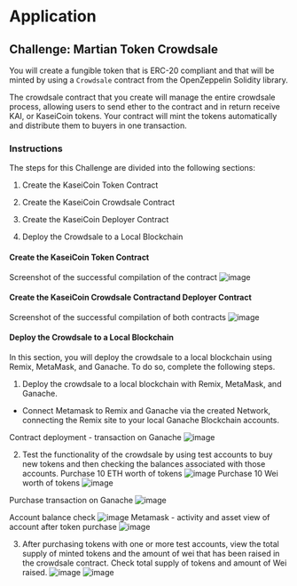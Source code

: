 # Application

## Challenge: Martian Token Crowdsale

You will create a fungible token that is ERC-20 compliant and that will be minted by using a `Crowdsale` contract from the OpenZeppelin Solidity library.

The crowdsale contract that you create will manage the entire crowdsale process, allowing users to send ether to the contract and in return receive KAI, or KaseiCoin tokens. Your contract will mint the tokens automatically and distribute them to buyers in one transaction.

### Instructions

The steps for this Challenge are divided into the following sections:

1. Create the KaseiCoin Token Contract

2. Create the KaseiCoin Crowdsale Contract

3. Create the KaseiCoin Deployer Contract

4. Deploy the Crowdsale to a Local Blockchain

#### Create the KaseiCoin Token Contract
Screenshot of the successful compilation of the contract
![image](https://github.com/joelcappelli/blockchain-course/blob/main/Module4/Assignment/Screenshots/compilation_kaseicoin.png)


#### Create the KaseiCoin Crowdsale Contractand Deployer Contract
Screenshot of the successful compilation of both contracts
![image](https://github.com/joelcappelli/blockchain-course/blob/main/Module4/Assignment/Screenshots/compilation_kaseicoincrowdsale.png)

#### Deploy the Crowdsale to a Local Blockchain

In this section, you will deploy the crowdsale to a local blockchain using Remix, MetaMask, and Ganache. To do so, complete the following steps. 

1. Deploy the crowdsale to a local blockchain with Remix, MetaMask, and Ganache.
- Connect Metamask to Remix and Ganache via the created Network, connecting the Remix site to your local Ganache Blockchain accounts.

Contract deployment - transaction on Ganache
![image](https://github.com/joelcappelli/blockchain-course/blob/main/Module4/Assignment/Screenshots/ganache_contract_deployment_transaction.png)

2. Test the functionality of the crowdsale by using test accounts to buy new tokens and then checking the balances associated with those accounts.
Purchase 10 ETH worth of tokens
![image](https://github.com/joelcappelli/blockchain-course/blob/main/Module4/Assignment/Screenshots/acct_purchase_10eth_tokens.png)
Purchase 10 Wei worth of tokens
![image](https://github.com/joelcappelli/blockchain-course/blob/main/Module4/Assignment/Screenshots/acct_purchase_10wei_tokens.png)

Purchase transaction on Ganache
![image](https://github.com/joelcappelli/blockchain-course/blob/main/Module4/Assignment/Screenshots/ganache_token_purchase_transactions.png)

Account balance check
![image](https://github.com/joelcappelli/blockchain-course/blob/main/Module4/Assignment/Screenshots/acct_balance%20_check.png)
Metamask - activity and asset view of account after token purchase
![image](https://github.com/joelcappelli/blockchain-course/blob/main/Module4/Assignment/Screenshots/metamask_account_assets_after_purchase.png)

3. After purchasing tokens with one or more test accounts, view the total supply of minted tokens and the amount of wei that has been raised in the crowdsale contract.
Check total supply of tokens and amount of Wei raised.
![image](https://github.com/joelcappelli/blockchain-course/blob/main/Module4/Assignment/Screenshots/total_supply_check.png)
![image](https://github.com/joelcappelli/blockchain-course/blob/main/Module4/Assignment/Screenshots/wei_raised%20_check.png)

